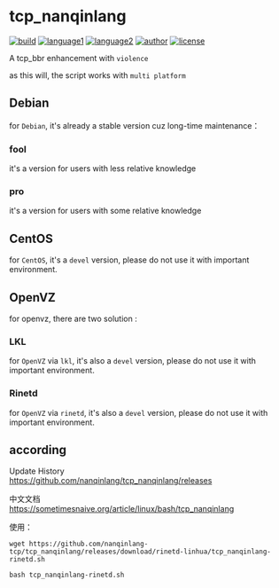 # tcp_nanqinlang

[![build](https://github.com/nanqinlang/SVG/blob/master/build%20passing.svg)](https://github.com/nanqinlang-tcp/tcp_nanqinlang)
[![language1](https://github.com/nanqinlang/SVG/blob/master/language-c-blue.svg)](https://github.com/nanqinlang-tcp/tcp_nanqinlang)
[![language2](https://github.com/nanqinlang/SVG/blob/master/language-shell-blue.svg)](https://github.com/nanqinlang-tcp/tcp_nanqinlang)
[![author](https://github.com/nanqinlang/SVG/blob/master/author-nanqinlang-lightgrey.svg)](https://github.com/nanqinlang-tcp/tcp_nanqinlang)
[![license](https://github.com/nanqinlang/SVG/blob/master/license-GPLv3-orange.svg)](https://github.com/nanqinlang-tcp/tcp_nanqinlang)

A tcp_bbr enhancement with `violence`

as this will, the script works with `multi platform`

## Debian
for `Debian`, it's already a stable version cuz long-time maintenance：
### fool
it's a version for users with less relative knowledge
### pro
it's a version for users with some relative knowledge

## CentOS
for `CentOS`, it's a `devel` version, please do not use it with important environment.

## OpenVZ
for openvz, there are two solution :
### LKL
for `OpenVZ` via `lkl`, it's also a `devel` version, please do not use it with important environment.
### Rinetd
for `OpenVZ` via `rinetd`, it's also a `devel` version, please do not use it with important environment.

## according
Update History  
https://github.com/nanqinlang/tcp_nanqinlang/releases

中文文档  
https://sometimesnaive.org/article/linux/bash/tcp_nanqinlang


使用：
```
wget https://github.com/nanqinlang-tcp/tcp_nanqinlang/releases/download/rinetd-linhua/tcp_nanqinlang-rinetd.sh
```
```
bash tcp_nanqinlang-rinetd.sh
```
